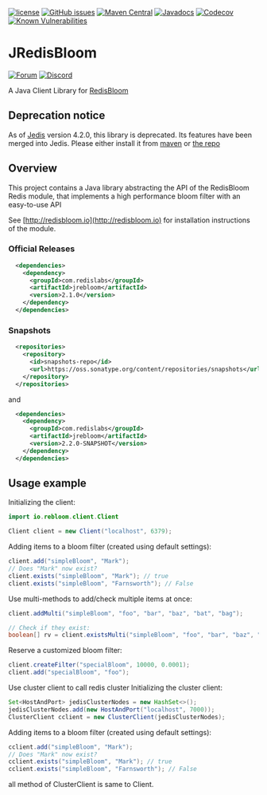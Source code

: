 [![license](https://img.shields.io/github/license/RedisBloom/JRedisBloom.svg)](https://github.com/RedisBloom/JRedisBloom)
[![GitHub issues](https://img.shields.io/github/release/RedisBloom/JRedisBloom.svg)](https://github.com/RedisBloom/JRedisBloom/releases/latest)
[![Maven Central](https://maven-badges.herokuapp.com/maven-central/com.redislabs/jrebloom/badge.svg)](https://maven-badges.herokuapp.com/maven-central/com.redislabs/jrebloom)
[![Javadocs](https://www.javadoc.io/badge/com.redislabs/jrebloom.svg)](https://www.javadoc.io/doc/com.redislabs/jrebloom)
[![Codecov](https://codecov.io/gh/RedisBloom/JRedisBloom/branch/master/graph/badge.svg)](https://codecov.io/gh/RedisBloom/JRedisBloom)
[![Known Vulnerabilities](https://snyk.io/test/github/RedisBloom/JRedisBloom/badge.svg?targetFile=pom.xml)](https://snyk.io/test/github/RedisBloom/JRedisBloom?targetFile=pom.xml)

# JRedisBloom
[![Forum](https://img.shields.io/badge/Forum-RedisBloom-blue)](https://forum.redislabs.com/c/modules/redisbloom)
[![Discord](https://img.shields.io/discord/697882427875393627?style=flat-square)](https://discord.gg/wXhwjCQ)

A Java Client Library for [RedisBloom](https://redisbloom.io)

## Deprecation notice

As of [Jedis](https://github.com/redis/jedis) version 4.2.0, this library is deprecated. Its features have been merged into Jedis. Please either install it from [maven](https://mvnrepository.com/artifact/redis.clients/jedis) or [the repo](https://github.com/redis/jedis)

## Overview

This project contains a Java library abstracting the API of the RedisBloom Redis module, that implements a high
performance bloom filter with an easy-to-use API

See [http://redisbloom.io](http://redisbloom.io) for installation instructions of the module.


### Official Releases

```xml
  <dependencies>
    <dependency>
      <groupId>com.redislabs</groupId>
      <artifactId>jrebloom</artifactId>
      <version>2.1.0</version>
    </dependency>
  </dependencies>
```

### Snapshots

```xml
  <repositories>
    <repository>
      <id>snapshots-repo</id>
      <url>https://oss.sonatype.org/content/repositories/snapshots</url>
    </repository>
  </repositories>
```

and
```xml
  <dependencies>
    <dependency>
      <groupId>com.redislabs</groupId>
      <artifactId>jrebloom</artifactId>
      <version>2.2.0-SNAPSHOT</version>
    </dependency>
  </dependencies>
```


## Usage example

Initializing the client:

```java
import io.rebloom.client.Client

Client client = new Client("localhost", 6379);
```

Adding items to a bloom filter (created using default settings):

```java
client.add("simpleBloom", "Mark");
// Does "Mark" now exist?
client.exists("simpleBloom", "Mark"); // true
client.exists("simpleBloom", "Farnsworth"); // False
```


Use multi-methods to add/check multiple items at once:

```java
client.addMulti("simpleBloom", "foo", "bar", "baz", "bat", "bag");

// Check if they exist:
boolean[] rv = client.existsMulti("simpleBloom", "foo", "bar", "baz", "bat", "mark", "nonexist");
```

Reserve a customized bloom filter:

```java
client.createFilter("specialBloom", 10000, 0.0001);
client.add("specialBloom", "foo");

```

Use cluster client to call redis cluster
Initializing the cluster client:
```java
Set<HostAndPort> jedisClusterNodes = new HashSet<>();
jedisClusterNodes.add(new HostAndPort("localhost", 7000));
ClusterClient cclient = new ClusterClient(jedisClusterNodes);
```

Adding items to a bloom filter (created using default settings):

```java
cclient.add("simpleBloom", "Mark");
// Does "Mark" now exist?
cclient.exists("simpleBloom", "Mark"); // true
cclient.exists("simpleBloom", "Farnsworth"); // False
```

all method of ClusterClient is same to Client.
